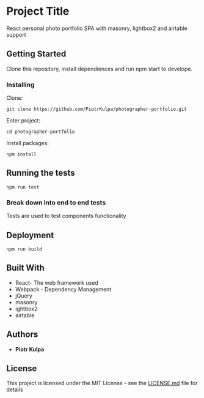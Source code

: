 # Project Title

React personal photo portfolio SPA with masonry, lightbox2 and airtable support

## Getting Started

Clone this repository, install dependiences and run npm start to develope.

### Installing

Clone:

```
git clone https://github.com/PiotrKulpa/photographer-portfolio.git
```

Enter project:

```
cd photographer-portfolio
```

Install packages:

```
npm install
```

## Running the tests

```
npm run test
```

### Break down into end to end tests

Tests are used to test components functionality

## Deployment

```
npm run build
```

## Built With

* React- The web framework used
* Webpack - Dependency Management
* jQuery
* masonry
* ightbox2
* airtable

## Authors

* **Piotr Kulpa**

## License

This project is licensed under the MIT License - see the [LICENSE.md](LICENSE.md) file for details
